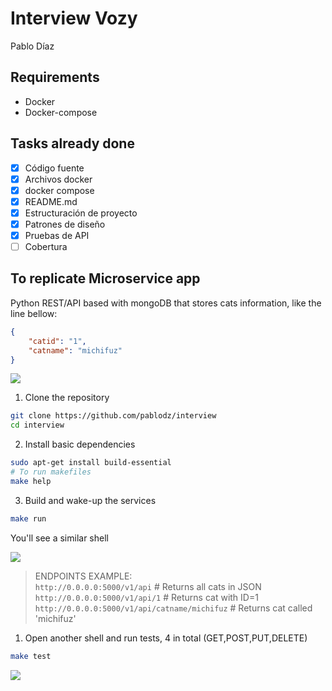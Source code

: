 # Interview Vozy

Pablo Díaz

## Requirements

- Docker
- Docker-compose

## Tasks already done

- [x] Código fuente
- [x] Archivos docker
- [x] docker compose
- [x] README.md
- [x] Estructuración de proyecto
- [x] Patrones de diseño
- [x] Pruebas de API
- [ ] Cobertura

## To replicate Microservice app

Python REST/API based with mongoDB that stores cats information, like the line bellow:

```json
{
    "catid": "1",
    "catname": "michifuz"
}
```

![](https://imgur.com/c821a4A.png)


1. Clone the repository

```bash
git clone https://github.com/pablodz/interview
cd interview
```

2. Install basic dependencies
```bash
sudo apt-get install build-essential
# To run makefiles
make help
```

3. Build and wake-up the services

```bash
make run
```

You'll see a similar shell

![](https://imgur.com/ryrUhPN.png)

> ENDPOINTS EXAMPLE: <br>
> `http://0.0.0.0:5000/v1/api` # Returns all cats in JSON <br>
> `http://0.0.0.0:5000/v1/api/1` # Returns cat with ID=1 <br>
> `http://0.0.0.0:5000/v1/api/catname/michifuz` # Returns cat called 'michifuz'


1. Open another shell and run tests, 4 in total (GET,POST,PUT,DELETE)

```bash
make test
```

![](https://imgur.com/gt39l8d.png)

